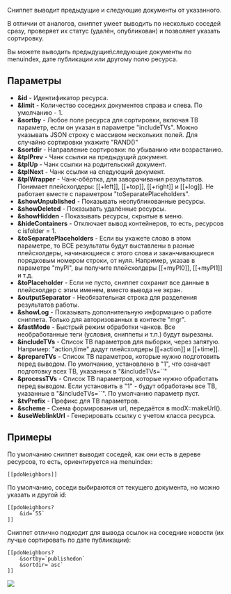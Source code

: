 Сниппет выводит предыдущие и следующие документы от указанного.

В отличии от аналогов, сниппет умеет выводить по несколько соседей сразу, проверяет их статус (удалён, опубликован) и позволяет указать сортировку.

Вы можете выводить предыдущие\следующие документы по menuindex, дате публикации или другому полю ресурса.

## Параметры
* **&id** - Идентификатор ресурса.
* **&limit** - Количество соседних документов справа и слева. По умолчанию - 1.
* **&sortby** - Любое поле ресурса для сортировки, включая ТВ параметр, если он указан в параметре "includeTVs". Можно указывать JSON строку с массивом нескольких полей. Для случайно сортировки укажите "RAND()"
* **&sortdir** - Направление сортировки: по убыванию или возрастанию.
* **&tplPrev** - Чанк ссылки на предыдущий документ.
* **&tplUp** - Чанк ссылки на родительский документ.
* **&tplNext** - Чанк ссылки на следующий документ.
* **&tplWrapper** - Чанк-обёртка, для заворачивания результатов. Понимает плейсхолдеры: [[+left]], [[+top]], [[+right]] и [[+log]]. Не работает вместе с параметром "toSeparatePlaceholders".
* **&showUnpublished** - Показывать неопубликованные ресурсы.
* **&showDeleted** - Показывать удалённые ресурсы.
* **&showHidden** - Показывать ресурсы, скрытые в меню.
* **&hideContainers** - Отключает вывод контейнеров, то есть, ресурсов с isfolder = 1.
* **&toSeparatePlaceholders** - Если вы укажете слово в этом параметре, то ВСЕ результаты будут выставлены в разные плейсхолдеры, начинающиеся с этого слова и заканчивающиеся порядковым номером строки, от нуля. Например, указав в параметре "myPl", вы получите плейсхолдеры [[+myPl0]], [[+myPl1]] и т.д.
* **&toPlaceholder** - Если не пусто, сниппет сохранит все данные в плейсхолдер с этим именем, вместо вывода не экран.
* **&outputSeparator** - Необязательная строка для разделения результатов работы.
* **&showLog** - Показывать дополнительную информацию о работе сниппета. Только для авторизованных в контекте "mgr".
* **&fastMode** - Быстрый режим обработки чанков. Все необработанные теги (условия, сниппеты и т.п.) будут вырезаны.
* **&includeTVs** - Список ТВ параметров для выборки, через запятую. Например: "action,time" дадут плейсхолдеры [[+action]] и [[+time]].
* **&prepareTVs** - Список ТВ параметров, которые нужно подготовить перед выводом. По умолчанию, установлено в "1", что означает подготовку всех ТВ, указанных в "&includeTVs=``"
* **&processTVs** - Список ТВ параметров, которые нужно обработать перед выводом. Если установить в "1" - будут обработаны все ТВ, указанные в "&includeTVs=``". По умолчанию параметр пуст.
* **&tvPrefix** - Префикс для ТВ параметров.
* **&scheme** - Схема формирования url, передаётся в modX::makeUrl().
* **&useWeblinkUrl** - Генерировать ссылку с учетом класса ресурса.

## Примеры
По умолчанию сниппет выводит соседей, как они есть в дереве ресурсов, то есть, ориентируется на menuindex:
```
[[pdoNeighbors]]
```

По умолчанию, соседи выбираются от текущего документа, но можно указать и другой id:
```
[[pdoNeighbors?
	&id=`55`
]]
```

Сниппет отлично подходит для вывода ссылок на соседние новости (их лучше сортировать по дате публикации):
```
[[pdoNeighbors?
	&sortby=`publishedon`
	&sortdir=`asc`
]]
```

[![](http://st.bezumkin.ru/files/0/b/0/0b0f9549bbf2d026243a71c5908f4f26s.jpg)](http://st.bezumkin.ru/files/0/b/0/0b0f9549bbf2d026243a71c5908f4f26.png)